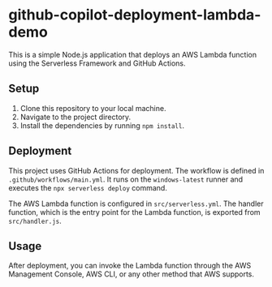 # github-copilot-deployment-lambda-demo

This is a simple Node.js application that deploys an AWS Lambda function using the Serverless Framework and GitHub Actions.

## Setup

1. Clone this repository to your local machine.
2. Navigate to the project directory.
3. Install the dependencies by running `npm install`.

## Deployment

This project uses GitHub Actions for deployment. The workflow is defined in `.github/workflows/main.yml`. It runs on the `windows-latest` runner and executes the `npx serverless deploy` command.

The AWS Lambda function is configured in `src/serverless.yml`. The handler function, which is the entry point for the Lambda function, is exported from `src/handler.js`.

## Usage

After deployment, you can invoke the Lambda function through the AWS Management Console, AWS CLI, or any other method that AWS supports.